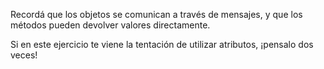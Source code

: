 Recordá que los objetos se comunican a través de mensajes, y que los métodos pueden devolver valores directamente. 

Si en este ejercicio te viene la tentación de utilizar atributos, ¡pensalo dos veces!
